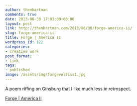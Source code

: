 ```yaml
---
author: themhartman
comments: true
date: 2013-06-30 17:03:00+00:00
layout: post
link: http://themhartman.com/2013/06/30/forge-america-ii/
slug: forge-america-ii
title: Forge | America II
wordpress_id: 122
categories:
- creative work
post_format:
- Link
tags:
- published
image: /assets/img/forgevol7iss1.jpg
---
```


A poem riffing on Ginsburg that I like much less in retrospect.

[Forge | America II](http://forgejournal.com/forge/2013/06/30/america-ii/)
